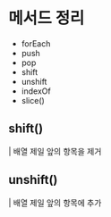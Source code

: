 # 메서드 정리

- forEach
- push
- pop
- shift
- unshift
- indexOf
- slice()

## shift()

| 배열 제일 앞의 항목을 제거

## unshift()

| 배열 제일 앞의 항목에 추가
